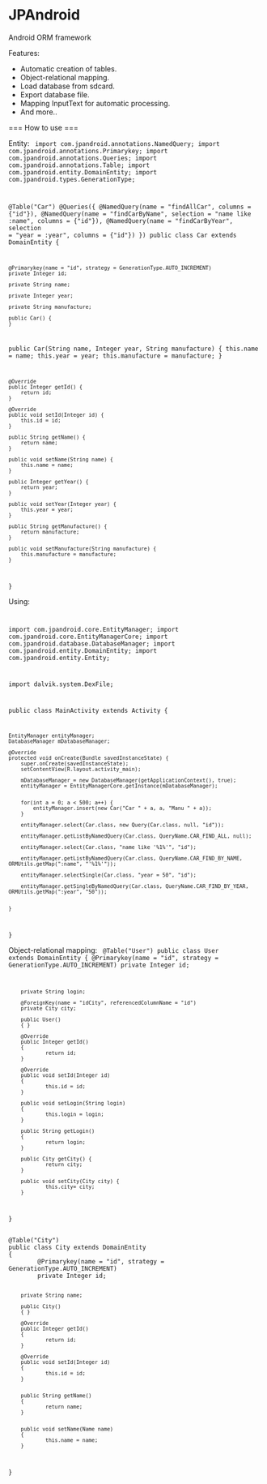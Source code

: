 JPAndroid
=========

Android ORM framework

Features:

* Automatic creation of tables.
* Object-relational mapping.
* Load database from sdcard.
* Export database file.
* Mapping InputText for automatic processing.
* And more..


=== How to use ===

Entity:
<code>
import com.jpandroid.annotations.NamedQuery;
import com.jpandroid.annotations.Primarykey;
import com.jpandroid.annotations.Queries;
import com.jpandroid.annotations.Table;
import com.jpandroid.entity.DomainEntity;
import com.jpandroid.types.GenerationType;

@Table("Car")
@Queries({ 
	@NamedQuery(name = "findAllCar", columns = {"id"}),
	@NamedQuery(name = "findCarByName", selection = "name like :name", columns = {"id"}),
	@NamedQuery(name = "findCarByYear", selection = "year = :year", columns = {"id"}) 
})
public class Car extends DomainEntity<Integer> {
	
	@Primarykey(name = "id", strategy = GenerationType.AUTO_INCREMENT)
	private Integer id;
	
	private String name;
	
	private Integer year;
	
	private String manufacture;
	
	public Car() {
	}
	
  public Car(String name, Integer year, String manufacture) {
		this.name = name;
		this.year = year;
		this.manufacture = manufacture;
	}
	
	@Override
	public Integer getId() {
		return id;
	}

	@Override
	public void setId(Integer id) {
		this.id = id;
	}

	public String getName() {
		return name;
	}

	public void setName(String name) {
		this.name = name;
	}
	
	public Integer getYear() {
		return year;
	}

	public void setYear(Integer year) {
		this.year = year;
	}

	public String getManufacture() {
		return manufacture;
	}

	public void setManufacture(String manufacture) {
		this.manufacture = manufacture;
	}

}
</code>

Using:
<code>

import com.jpandroid.core.EntityManager;
import com.jpandroid.core.EntityManagerCore;
import com.jpandroid.database.DatabaseManager;
import com.jpandroid.entity.DomainEntity;
import com.jpandroid.entity.Entity;

import dalvik.system.DexFile;

public class MainActivity extends Activity {
	
	EntityManager entityManager;
	DatabaseManager mDatabaseManager;

	@Override
	protected void onCreate(Bundle savedInstanceState) {
		super.onCreate(savedInstanceState);
		setContentView(R.layout.activity_main);
		
		mDatabaseManager = new DatabaseManager(getApplicationContext(), true);
		entityManager = EntityManagerCore.getInstance(mDatabaseManager);
		
		
		for(int a = 0; a < 500; a++) {
			entityManager.insert(new Car("Car " + a, a, "Manu " + a));
		}
		
		entityManager.select(Car.class, new Query(Car.class, null, "id"));
		
		entityManager.getListByNamedQuery(Car.class, QueryName.CAR_FIND_ALL, null);
		
		entityManager.select(Car.class, "name like '%1%'", "id");
		
		entityManager.getListByNamedQuery(Car.class, QueryName.CAR_FIND_BY_NAME, ORMUtils.getMap(":name", "'%1%'"));
		
		entityManager.selectSingle(Car.class, "year = 50", "id");
		
		entityManager.getSingleByNamedQuery(Car.class, QueryName.CAR_FIND_BY_YEAR, ORMUtils.getMap(":year", "50"));
		
		
	}

}
</code>


Object-relational mapping:
<code>
@Table("User")
public class User extends DomainEntity<Integer>
{
        @Primarykey(name = "id", strategy = GenerationType.AUTO_INCREMENT)
        private Integer id;

        private String login;

        @ForeignKey(name = "idCity", referencedColumnName = "id")
        private City city;

        public User()
        { }

        @Override
        public Integer getId() 
        {
                return id;
        }

        @Override
        public void setId(Integer id) 
        {
                this.id = id;
        }
        
        public void setLogin(String login)
        {
                this.login = login;
        }

        public String getLogin()
        {
                return login;
        }

        public City getCity() {
                return city;
        }

        public void setCity(City city) {
                this.city= city;
        }
}
</code>

<code>
@Table("City")
public class City extends DomainEntity<Integer>
{
        @Primarykey(name = "id", strategy = GenerationType.AUTO_INCREMENT)
        private Integer id;

        private String name;

        public City()
        { }

        @Override
        public Integer getId() 
        {
                return id;
        }

        @Override
        public void setId(Integer id)  
        {
                this.id = id;
        }


        public String getName() 
        {
                return name;
        }


        public void setName(Name name)  
        {
                this.name = name;
        }
}
</code>

